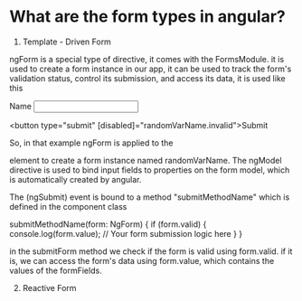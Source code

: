 # What are the form types in angular?

1. Template - Driven Form

ngForm is a special type of directive, it comes with the FormsModule. it is used to create a form instance in our app,
it can be used to track the form's validation status, control its submission, and access its data, it is used like this

<form #randomVarName="ngForm" (ngSubmit)="submitMethodName(randomVarName)">
  <label for="name">Name</label>
  <input type="text" id="name" name="name" ngModel required>

  <button type="submit" [disabled]="randomVarName.invalid">Submit</button>
</form>



So, in that example ngForm is applied to the <form> element to create a form instance named randomVarName. The ngModel
directive is used to bind input fields to properties on the form model, which is automatically created by angular.

The (ngSubmit) event is bound to a method "submitMethodName" which is defined in the component class

submitMethodName(form: NgForm) {
    if (form.valid) {
      console.log(form.value);
      // Your form submission logic here
    }
  }

  in the submitForm method we check if the form is valid using form.valid. if it is, we can access the form's data using
  form.value, which contains the values of the formFields.


2. Reactive Form

